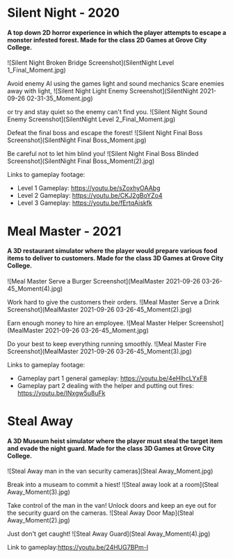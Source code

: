 # Silent Night - 2020
#### A top down 2D horror experience in which the player attempts to escape a monster infested forest. Made for the class 2D Games at Grove City College.
![Silent Night Broken Bridge Screenshot](SilentNight Level 1_Final_Moment.jpg)

Avoid enemy AI using the games light and sound mechanics
Scare enemies away with light,
![Silent Night Light Enemy Screenshot](SilentNight 2021-09-26 02-31-35_Moment.jpg)

or try and stay quiet so the enemy can't find you.
![Silent Night Sound Enemy Screenshot](SilentNight Level 2_Final_Moment.jpg)

Defeat the final boss and escape the forest!
![Silent Night Final Boss Screenshot](SilentNight Final Boss_Moment.jpg)

Be careful not to let him blind you!
![Silent Night Final Boss Blinded Screenshot](SilentNight Final Boss_Moment(2).jpg)

Links to gameplay footage:
* Level 1 Gameplay: https://youtu.be/sZoxhyOAAbg
* Level 2 Gameplay: https://youtu.be/CKJ2gBoYZo4
* Level 3 Gameplay: https://youtu.be/fErtqAiskfk

# Meal Master - 2021
#### A 3D restaurant simulator where the player would prepare various food items to deliver to customers. Made for the class 3D Games at Grove City College.
![Meal Master Serve a Burger Screenshot](MealMaster 2021-09-26 03-26-45_Moment(4).jpg)

Work hard to give the customers their orders.
![Meal Master Serve a Drink Screenshot](MealMaster 2021-09-26 03-26-45_Moment(2).jpg)

Earn enough money to hire an employee.
![Meal Master Helper Screenshot](MealMaster 2021-09-26 03-26-45_Moment.jpg)

Do your best to keep everything running smoothly.
![Meal Master Fire Screenshot](MealMaster 2021-09-26 03-26-45_Moment(3).jpg)

Links to gameplay footage:
* Gameplay part 1 general gameplay: https://youtu.be/4eHlhcLYxF8
* Gameplay part 2 dealing with the helper and putting out fires: https://youtu.be/INxgw5u8uFk

# Steal Away
#### A 3D Museum heist simulator where the player must steal the target item and evade the night guard. Made for the class 3D Games at Grove City College.
![Steal Away man in the van security cameras](Steal Away_Moment.jpg)

Break into a museam to commit a hiest!
![Steal away look at a room](Steal Away_Moment(3).jpg)

Take control of the man in the van! Unlock doors and keep an eye out for the security guard on the cameras.
![Steal Away Door Map](Steal Away_Moment(2).jpg)

Just don't get caught!
![Steal Away Guard](Steal Away_Moment(4).jpg)

Link to gameplay:https://youtu.be/24HUG7BPm-I
